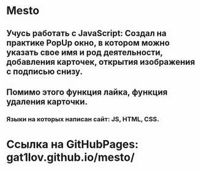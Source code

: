 # Mesto
## Учусь работать с JavaScript: Cоздал на практике PopUp окно, в котором можно указать свое имя и род деятельности, добавления карточек, открытия изображения с подписью снизу.
## Помимо этого функция лайка, функция удаления карточки.
### Языки на которых написан сайт: JS, HTML, CSS.
# Ссылка на GitHubPages: gat1lov.github.io/mesto/
